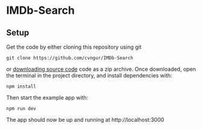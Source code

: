 # IMDb-Search

## Setup

Get the code by either cloning this repository using git
```
git clone https://github.com/cvngur/IMDb-Search
```
or [downloading source code](https://github.com/cvngur/IMDb-Search/archive/master.zip) code as a zip archive.
Once downloaded, open the terminal in the project directory, and install dependencies with:
```
npm install
```
Then start the example app with:
```
npm run dev
```
The app should now be up and running at http://localhost:3000 
